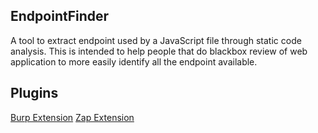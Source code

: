 ## EndpointFinder

A tool to extract endpoint used by a JavaScript file through static code analysis. This is intended to help people that do blackbox review of web application to more easily identify all the endpoint available.


## Plugins

[Burp Extension](https://github.com/HoLyVieR/EndpointFinder-Burp)
[Zap Extension](https://github.com/HoLyVieR/EndpointFinder-Zap)